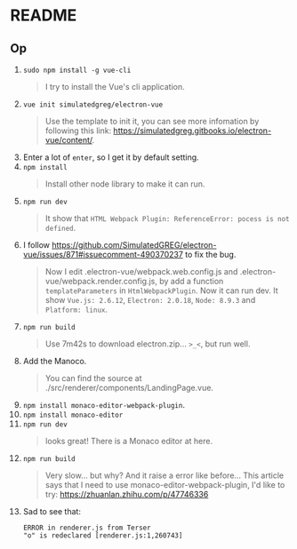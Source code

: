 README
===============================================================================

Op
-------------------------------------------------------------------------------
1. `sudo npm install -g vue-cli`
   > I try to install the Vue's cli application.
2. `vue init simulatedgreg/electron-vue`
   > Use the template to init it, you can see more infomation by following this
   > link: https://simulatedgreg.gitbooks.io/electron-vue/content/.
3. Enter a lot of `enter`, so I get it by default setting.
4. `npm install`
   > Install other node library to make it can run.
5. `npm run dev`
   > It show that `HTML Webpack Plugin: ReferenceError: pocess is not defined`.
6. I follow https://github.com/SimulatedGREG/electron-vue/issues/871#issuecomment-490370237 to fix the bug.
   > Now I edit .electron-vue/webpack.web.config.js and .electron-vue/webpack.render.config.js,
   > by add a function `templateParameters` in `HtmlWebpackPlugin`.
   > Now it can run dev.
   > It show `Vue.js: 2.6.12`, `Electron: 2.0.18`, `Node: 8.9.3` and `Platform: linux`.
7. `npm run build`
   > Use 7m42s to download electron.zip... `>_<`, but run well.
8. Add the Manoco.
   > You can find the source at ./src/renderer/components/LandingPage.vue.
9. `npm install monaco-editor-webpack-plugin`.
10. `npm install monaco-editor`
11. `npm run dev`
    > looks great! There is a Monaco editor at here.
12. `npm run build`
    > Very slow... but why? And it raise a error like before...
    > This article says that I need to use monaco-editor-webpack-plugin,
    > I'd like to try:
    > https://zhuanlan.zhihu.com/p/47746336
13. Sad to see that:
    ```
    ERROR in renderer.js from Terser
    "o" is redeclared [renderer.js:1,260743]
    ```


